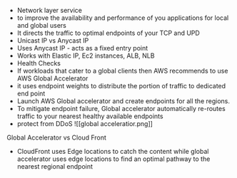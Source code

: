 - Network layer service
- to improve the availability and performance of you applications for local and global users
- It directs the traffic to optimal endpoints of your TCP and UPD
- Unicast IP vs Anycast IP
- Uses Anycast IP - acts as a fixed entry point
- Works with Elastic IP, Ec2 instances, ALB, NLB
- Health Checks
- If workloads that cater to a global clients then AWS recommends to use AWS Global Accelerator 
- it uses endpoint weights to distribute the portion of traffic to dedicated end point
- Launch AWS Global accelerator and create endpoints for all the regions.
- To mitigate endpoint failure, Global accelerator automatically re-routes traffic to your nearest healthy available endpoints
- protect from DDoS
![[global acceleratior.png]]

Global Accelerator vs Cloud Front
- CloudFront uses Edge locations to catch the content while global accelerator uses edge locations to find an optimal pathway to the nearest regional endpoint 